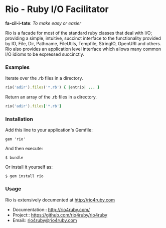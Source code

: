 # Rio - Ruby I/O Facilitator

**fa-cil-i-tate**:  _To make easy or easier_ 

Rio is a facade for most of the standard ruby classes that deal with
I/O; providing a simple, intuitive, succinct interface to the
functionality provided by IO, File, Dir, Pathname, FileUtils,
Tempfile, StringIO, OpenURI and others. Rio also provides an
application level interface which allows many common I/O idioms to be
expressed succinctly.

### Examples

Iterate over the .rb files in a directory.
```ruby
rio('adir').files('*.rb') { |entrio| ... }
```
Return an array of the .rb files in a directory.
```ruby
rio('adir').files['*.rb']
```


### Installation

Add this line to your application's Gemfile:

    gem 'rio'

And then execute:

    $ bundle

Or install it yourself as:

    $ gem install rio

### Usage

Rio is extensively documented at http://rio4ruby.com

* Documentation:: http://rio4ruby.com/
* Project::       https://github.com/rio4ruby/rio4ruby
* Email::         rio4ruby@rio4ruby.com


